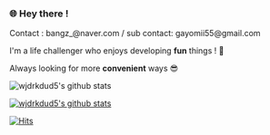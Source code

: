 ### 🌐 Hey there !


<p>
 Contact : bangz_@naver.com / sub contact: gayomii55@gmail.com
 
    
 I'm a life challenger who enjoys developing <b>fun</b> things ! 💫
 
 Always looking for more <b>convenient</b> ways 😎
</p>


![wjdrkdud5's github stats](https://github-readme-stats.vercel.app/api?username=wjdrkdud5&show_icons=true)

[![wjdrkdud5's github stats](https://github-readme-stats.vercel.app/api/top-langs/?username=wjdrkdud5&show_icons=true&hide_border=true&title_color=004386&icon_color=004386&layout=compact)](https://github.com/wjdrkdud5)


<!-- ### Online Judge 💻

* BOJ: [wjdrkdud5](http://icpc.me/wjdrkdud5)
  * solvedac: [wjdrkdud5](https://solved.ac/profile/wjdrkdud5)
  
[![solved.ac tier](http://mazassumnida.wtf/api/generate_badge?boj=wjdrkdud5)](https://solved.ac/wjdrkdud5) -->




[![Hits](https://hits.seeyoufarm.com/api/count/incr/badge.svg?url=https%3A%2F%2Fgithub.com%2Fwjdrkdud5&count_bg=%2379C83D&title_bg=%23555555&icon=&icon_color=%23E7E7E7&title=hits&edge_flat=false)](https://hits.seeyoufarm.com)


